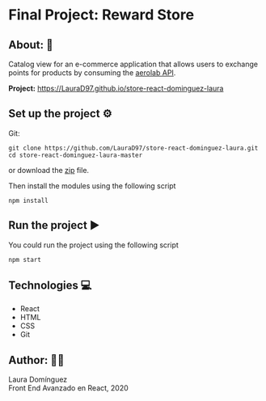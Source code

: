 # Final Project: Reward Store 

## About: 📖
Catalog view for an e-commerce application that allows users to exchange points for products by consuming the [aerolab API](https://aerolabchallenge.docs.apiary.io/#reference).  

**Project:** https://LauraD97.github.io/store-react-dominguez-laura

## Set up the project ⚙️
Git:

    git clone https://github.com/LauraD97/store-react-dominguez-laura.git
    cd store-react-dominguez-laura-master
      

or download the [zip](https://github.com/LauraD97/store-react-dominguez-laura/archive/refs/heads/master.zip) file.

Then install the modules using the following script

```
npm install 
```

## Run the project ▶️
You could run the project using the following script

```
npm start 
```

## Technologies 💻
- React
- HTML
- CSS
- Git  

## Author: 👩‍💼
Laura Domínguez  
Front End Avanzado en React, 2020